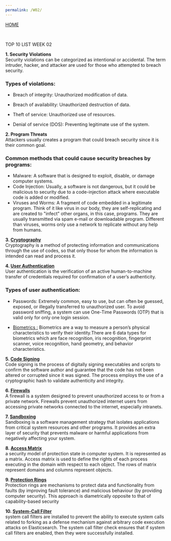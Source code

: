 ```yaml
---
permalink: /W02/
---
```

[HOME](../)

<br>

TOP 10 LIST WEEK 02

**1. Security Violations**
<br>
Security violations can be categorized as intentional or accidental. The term intruder, hacker, and attacker are used for those who attempted to breach security.

### Types of violations:
* Breach of integrity:
	Unauthorized modification of data.

* Breach of availability:
	Unauthorized destruction of data.

* Theft of service:
	Unauthorized use of resources.
* Denial of service (DOS):
	Preventing legitimate use of the system.

**2. Program Threats**
<br>
Attackers usually creates a program that could breach security since it is their common goal.

### Common methods that could cause security breaches by programs:
* Malware:
	A software that is designed to exploit, disable, or damage computer systems.
* Code Injection:
	Usually, a software is not dangerous, but it could be malicious to security due to a code-injection attack where executable code is added or modified.
* Viruses and Worms:
	A fragment of code embedded in a legitimate program. Think of it like virus in our body, they are self-replicating and are created to "infect" other organs, in this case, programs. They are usually transmitted via spam e-mail or downloadable program.
	Different than viruses, worms only use a network to replicate without any help from humans.

**3. [Cryptography](https://searchsecurity.techtarget.com/definition/cryptography)**
<br>
Cryptography is a method of protecting information and communications through the use of codes, so that only those for whom the information is intended can read and process it.

**4. [User Authentication](https://searchsecurity.techtarget.com/definition/user-authentication)**
<br>
User authentication is the verification of an active human-to-machine transfer of credentials required for confirmation of a user’s authenticity.

### Types of user authentication:

* Passwords:
    Extremely common, easy to use, but can often be guessed, exposed, or illegally transferred to unauthorized user. To avoid password sniffing, a system can use One-Time Passwords (OTP) that is valid only for only one login session.

* [Biometrics :](https://us.norton.com/internetsecurity-iot-biometrics-how-do-they-work-are-they-safe.html)
	Biometrics are a way to measure a person’s physical characteristics to verify their identity.There are 6 data types for biometrics which are face recognition, iris recognition, fingerprint scanner, voice recognition, hand geometry, and behavior characteristics.

**5. [Code Signing](https://docs.microsoft.com/en-us/previous-versions/windows/internet-explorer/ie-developer/platform-apis/ms537361(v=vs.85)?redirectedfrom=MSDN)**
<br>
Code signing is the process of digitally signing executables and scripts to confirm the software author and guarantee that the code has not been altered or corrupted since it was signed. The process employs the use of a cryptographic hash to validate authenticity and integrity.

**6. [Firewalls](https://kb.iu.edu/d/aoru)**
<br>
A firewall is a system designed to prevent unauthorized access to or from a private network. Firewalls prevent unauthorized internet users from accessing private networks connected to the internet, especially intranets.

**7. [Sandboxing](https://techterms.com/definition/sandboxing)**
<br>
Sandboxing is a software management strategy that isolates applications from critical system resources and other programs. It provides an extra layer of security that prevents malware or harmful applications from negatively affecting your system.

**8. [Access Matrix](https://www.geeksforgeeks.org/access-matrix-in-operating-system/)**
<br>
a security model of protection state in computer system. It is represented as a matrix. Access matrix is used to define the rights of each process executing in the domain with respect to each object. The rows of matrix represent domains and columns represent objects.

**9. [Protection Rings](https://en.bmstu.wiki/Protection_ring_(Operating_Systems))**
<br>
Protection rings are mechanisms to protect data and functionality from faults (by improving fault tolerance) and malicious behaviour (by providing computer security). This approach is diametrically opposite to that of capability-based security

**10. [System-Call Filter](https://www.elastic.co/guide/en/elasticsearch/reference/current/_system_call_filter_check.html)**
<br>
system call filters are installed to prevent the ability to execute system calls related to forking as a defense mechanism against arbitrary code execution attacks on Elasticsearch. The system call filter check ensures that if system call filters are enabled, then they were successfully installed.